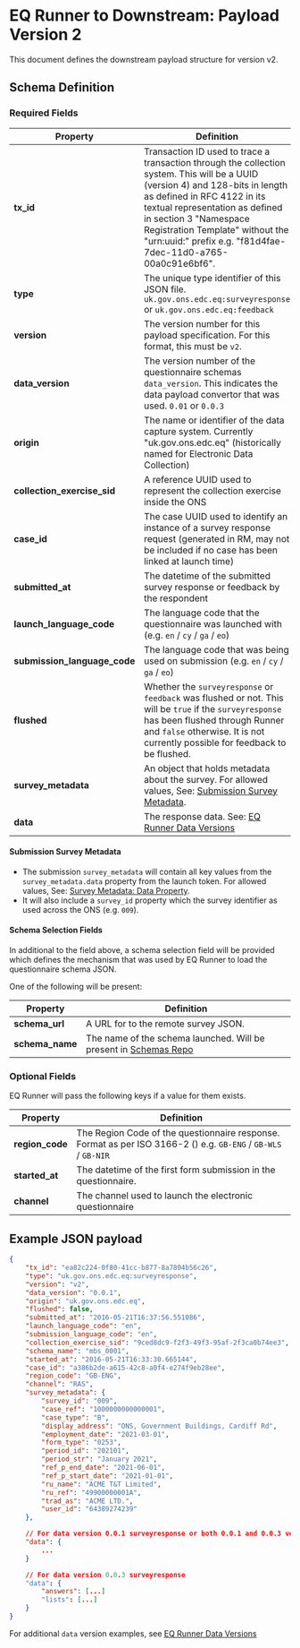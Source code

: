 # EQ Runner to Downstream: Payload Version 2

This document defines the downstream payload structure for version v2.

## Schema Definition

### Required Fields

| **Property**                 | **Definition**                                                                                                                                                                                                                                                                                                              |
| ---------------------------- | --------------------------------------------------------------------------------------------------------------------------------------------------------------------------------------------------------------------------------------------------------------------------------------------------------------------------- |
| **tx_id**                    | Transaction ID used to trace a transaction through the collection system. This will be a UUID (version 4) and 128-bits in length as defined in RFC 4122 in its textual representation as defined in section 3 "Namespace Registration Template" without the "urn:uuid:" prefix e.g. "f81d4fae-7dec-11d0-a765-00a0c91e6bf6". |
| **type**                     | The unique type identifier of this JSON file. `uk.gov.ons.edc.eq:surveyresponse` or `uk.gov.ons.edc.eq:feedback`                                                                                                                                                                                                            |
| **version**                  | The version number for this payload specification. For this format, this must be `v2`.                                                                                                                                                                                                                                      |
| **data_version**             | The version number of the questionnaire schemas `data_version`. This indicates the data payload convertor that was used. `0.01` or `0.0.3`                                                                                                                                                                                  |
| **origin**                   | The name or identifier of the data capture system. Currently "uk.gov.ons.edc.eq" (historically named for Electronic Data Collection)                                                                                                                                                                                        |
| **collection_exercise_sid**  | A reference UUID used to represent the collection exercise inside the ONS                                                                                                                                                                                                                                                   |
| **case_id**                  | The case UUID used to identify an instance of a survey response request (generated in RM, may not be included if no case has been linked at launch time)                                                                                                                                                                    |
| **submitted_at**             | The datetime of the submitted survey response or feedback by the respondent                                                                                                                                                                                                                                                 |
| **launch_language_code**     | The language code that the questionnaire was launched with (e.g. `en` / `cy` / `ga` / `eo`)                                                                                                                                                                                                                                 |
| **submission_language_code** | The language code that was being used on submission (e.g. `en` / `cy` / `ga` / `eo`)                                                                                                                                                                                                                                        |
| **flushed**                  | Whether the `surveyresponse` or `feedback` was flushed or not. This will be `true` if the `surveyresponse` has been flushed through Runner and `false` otherwise. It is not currently possible for feedback to be flushed.                                                                                                  |
| **survey_metadata**         | An object that holds metadata about the survey. For allowed values, See: [Submission Survey Metadata][submission_survey_metadata]. |
| **data**                     | The response data. See: [EQ Runner Data Versions][eq_runner_data_versions]                                                                                                                                                                                                                                                  |

#### Submission Survey Metadata

- The submission `survey_metadata` will contain all key values from the `survey_metadata.data` property from the launch token. For allowed values, See: [Survey Metadata: Data Property][survey_metadata_data_property].
- It will also include a `survey_id` property which the survey identifier as used across the ONS (e.g. `009`).

#### Schema Selection Fields

In additional to the field above, a schema selection field will be provided which defines the mechanism that was used by EQ Runner to load the questionnaire schema JSON.

One of the following will be present:

| **Property**    | **Definition**                                                                   |
| --------------- | -------------------------------------------------------------------------------- |
| **schema_url**  | A URL for to the remote survey JSON.                                             |
| **schema_name** | The name of the schema launched. Will be present in [Schemas Repo][schemas_repo] |

### Optional Fields

EQ Runner will pass the following keys if a value for them exists.

| **Property**        | **Definition**                                                                                                                     |
| ------------------- | ---------------------------------------------------------------------------------------------------------------------------------- |
| **region_code**     | The Region Code of the questionnaire response. Format as per ISO 3166-2 () e.g. `GB-ENG` / `GB-WLS` / `GB-NIR`                     |
| **started_at**      | The datetime of the first form submission in the questionnaire.                                                                    |
| **channel**         | The channel used to launch the electronic questionnaire                                                                            |

## Example JSON payload

```json
{
	"tx_id": "ea82c224-0f80-41cc-b877-8a7804b56c26",
	"type": "uk.gov.ons.edc.eq:surveyresponse",
	"version": "v2",
	"data_version": "0.0.1",
	"origin": "uk.gov.ons.edc.eq",
	"flushed": false,
	"submitted_at": "2016-05-21T16:37:56.551086",
	"launch_language_code": "en",
	"submission_language_code": "en",
	"collection_exercise_sid": "9ced8dc9-f2f3-49f3-95af-2f3ca0b74ee3",
	"schema_name": "mbs_0001",
	"started_at": "2016-05-21T16:33:30.665144",
	"case_id": "a386b2de-a615-42c8-a0f4-e274f9eb28ee",
	"region_code": "GB-ENG",
	"channel": "RAS",
	"survey_metadata": {
		"survey_id": "009",
		"case_ref": "1000000000000001",
		"case_type": "B",
		"display_address": "ONS, Government Buildings, Cardiff Rd",
		"employment_date": "2021-03-01",
		"form_type": "0253",
		"period_id": "202101",
		"period_str": "January 2021",
		"ref_p_end_date": "2021-06-01",
		"ref_p_start_date": "2021-01-01",
		"ru_name": "ACME T&T Limited",
		"ru_ref": "49900000001A",
		"trad_as": "ACME LTD.",
		"user_id": "64389274239"
	},

	// For data version 0.0.1 surveyresponse or both 0.0.1 and 0.0.3 versions of feedback
	"data": {
		...
	}

	// For data version 0.0.3 surveyresponse
	"data": {
		"answers": [...]
		"lists": [...]
	}
}
```

For additional `data` version examples, see [EQ Runner Data Versions][eq_runner_data_versions]

[eq_runner_data_versions]: eq_runner_data_versions.md "EQ Runner Data Versions"
[schemas_repo]: https://github.com/ONSdigital/eq-questionnaire-schemas/tree/main/schemas "Schemas Repo"
[survey_metadata_data_property]: rm_to_eq_runner_payload_v2.md#data-property "Survey Metadata: Data Property"
[submission_survey_metadata]: #submission-survey-metadata "Submission Survey Metadata"
